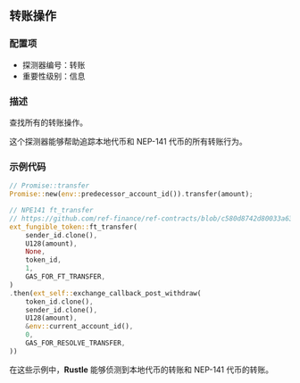 
## 转账操作

### 配置项

* 探测器编号：转账
* 重要性级别：信息

### 描述

查找所有的转账操作。

这个探测器能够帮助追踪本地代币和 NEP-141 代币的所有转账行为。

### 示例代码

```rust
// Promise::transfer
Promise::new(env::predecessor_account_id()).transfer(amount);
```

```rust
// NPE141 ft_transfer
// https://github.com/ref-finance/ref-contracts/blob/c580d8742d80033a630a393180163ab70f9f3c94/ref-exchange/src/account_deposit.rs#L446
ext_fungible_token::ft_transfer(
    sender_id.clone(),
    U128(amount),
    None,
    token_id,
    1,
    GAS_FOR_FT_TRANSFER,
)
.then(ext_self::exchange_callback_post_withdraw(
    token_id.clone(),
    sender_id.clone(),
    U128(amount),
    &env::current_account_id(),
    0,
    GAS_FOR_RESOLVE_TRANSFER,
))
```

在这些示例中，**Rustle** 能够侦测到本地代币的转账和 NEP-141 代币的转账。
